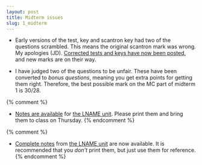 ```yaml
---
layout: post
title: Midterm issues 
slug: 1_midterm
---
```


* Early versions of the test, key and scantron key had two of the questions scrambled. This means the original scantron mark was wrong. My apologies (JD). [Corrected tests and keys have now been posted,](/midterm1.html) and new marks are on their way.

* I have judged two of the questions to be unfair. These have been converted to _bonus questions_, meaning you get extra points for getting them right. Therefore, the best possible mark on the MC part of midterm 1 is 30/28.

{% comment %} 
* [Notes are available](/materials/UNAME.handouts.pdf) for [the LNAME unit](/UNAME.html). Please print them and bring them to class on Thursday.
{% endcomment %} 

{% comment %} 
* [Complete notes](/materials/UNAME.complete.pdf) from [the LNAME unit](/UNAME.html) are now available. It is recommended that you _don't_ print them, but just use them for reference.
{% endcomment %} 

